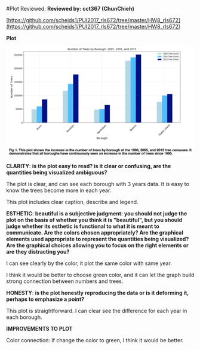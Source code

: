 #Plot Reviewed: 
__Reviewed by: cct367 (ChunChieh)__

[https://github.com/scheids1/PUI2017_rls672/tree/master/HW8_rls672](https://github.com/scheids1/PUI2017_rls672/tree/master/HW8_rls672)

**Plot**

![MacDown Screenshot](https://raw.githubusercontent.com/DishT/PUI2017_rls672/master/HW8_rls672/Visualization.png)


**CLARITY**: __is the plot easy to read? is it clear or confusing, are the quantities being visualized ambiguous?__

The plot is clear, and can see each borough with 3 years data. It is easy to know the trees become more in each year.

This plot includes clear caption, describe and legend.

**ESTHETIC**: __beautiful is a subjective judgment: you should not judge the plot on the basis of whether you think it is 
"beautiful", but you should judge whether its esthetic is functional to what it is meant to communicate. Are the colors 
chosen appropriately? Are the graphical elements used appropriate to represent the quantities being visualized? 
Are the graphical choices allowing you to focus on the right elements or are they distracting you?__

I can see clearly by the color, it plot the same color with same year.

I think it would be better to choose green color, and it can let the graph build strong connection between numbers and trees.


**HONESTY**: __is the plot honestly reproducing the data or is it deforming it, perhaps to emphasize a point?__

This plot is straightforward. I can clear see the difference for each year in each borough.


**IMPROVEMENTS TO PLOT**

Color connection:
If change the color to green, I think it would be better.



